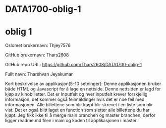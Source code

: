 # DATA1700-oblig-1
oblig 1
=======
Oslomet brukernavn: Thjey7576

GitHub brukernavn: Thars2608

GitHub repo URL: https://github.com/Thars2608/DATA1700-oblig-1

Fullt navn: Tharshvan Jeyakumar

Kort beskrivelse av applikasjon(5-10 setninger):
Denne applikasjonen bruker både HTML og Javascript for å lage en nettside.
Denne nettsiden er lagd for kjøp av kinobilletter.
Det er Inputfelt og hver inputfelt krever forskjellig informasjon, det kommer også feilmeldinger hvis det er noe feil med informasjonen.
Alle billettene som blir kjøpt blir skrevet i en liste som blir vist.
Det er også blitt laget en function som sletter alle billettene du har kjøpt.
Jeg fikk ikke til å merge main branchen og master branchen, derfor ligger readme.md filen i main og koden til applikasjonen i master.
